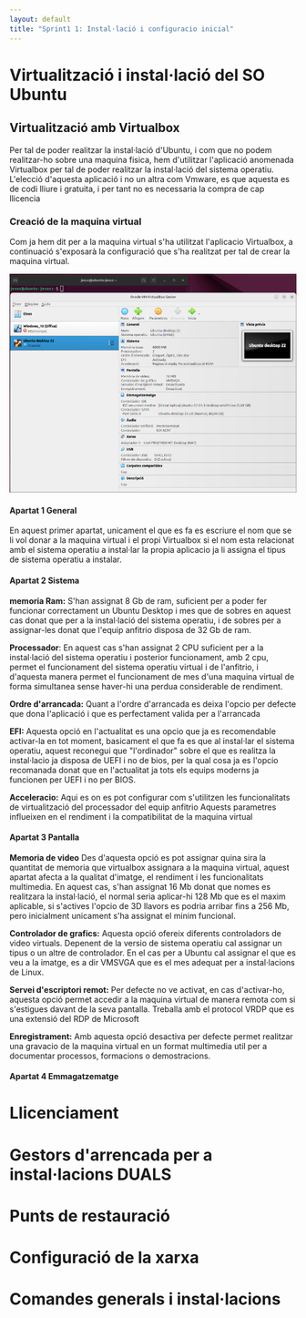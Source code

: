 ```yaml
---
layout: default
title: "Sprint1 1: Instal·lació i configuracio inicial"
---
```


# Virtualització i instal·lació del SO Ubuntu
## Virtualització amb Virtualbox

Per tal de poder realitzar la instal·lació d'Ubuntu, i com que no podem realitzar-ho sobre una maquina fisica, hem d'utilitzar l'aplicació anomenada Virtualbox per tal de poder realitzar la instal·lació del sistema operatiu. L'elecció d'aquesta aplicació i no un altra com Vmware, es que aquesta es de codi lliure i gratuita, i per tant no es necessaria la compra de cap llicencia

### Creació de la maquina virtual

Com ja hem dit per a la maquina virtual s'ha utilitzat l'aplicacio Virtualbox, a continuació s'exposarà la configuració que s'ha realitzat per tal de crear la maquina virtual.

![Resum de les opcions aplicades a Virtualbox](../imatges/pantalla_virtualbox.jpg)

#### Apartat 1 General

En aquest primer apartat, unicament el que es fa es escriure el nom que se li vol donar a la maquina virtual i el propi Virtualbox si el nom esta relacionat amb el sistema operatiu a instal·lar la propia aplicacio ja li assigna el tipus de sistema operatiu a instalar.

#### Apartat 2 Sistema

**memoria Ram:** S'han assignat 8 Gb de ram, suficient per a poder fer funcionar correctament un Ubuntu Desktop i mes que de sobres en aquest cas donat que per a la instal·lació del sistema operatiu, i de sobres per a assignar-les donat que l'equip anfitrio disposa de 32 Gb de ram.

**Processador**: En aquest cas s'han assignat 2 CPU suficient per a la instal·lació del sistema operatiu i posterior funcionament, amb 2 cpu, permet el funcionament del sistema operatiu virtual i de l'anfitrio, i d'aquesta manera permet el funcionament de mes d'una maquina virtual de forma simultanea sense haver-hi una perdua considerable de rendiment.

**Ordre d'arrancada:** Quant a l'ordre d'arrancada es deixa l'opcio per defecte que dona l'aplicació i que es perfectament valida per a l'arrancada

**EFI:** Aquesta opció en l'actualitat es una opcio que ja es recomendable activar-la en tot moment, basicament el que fa es que al instal·lar el sistema operatiu, aquest reconegui que "l'ordinador" sobre el que es realitza la instal·lacio ja disposa de UEFI i no de bios, per la qual cosa ja es l'opcio recomanada donat que en l'actualitat ja tots els equips moderns ja funcionen per UEFI i no per BIOS.

**Acceleracio:** Aqui es on es pot configurar com s'utilitzen les funcionalitats de virtualització del processador del equip anfitrio Aquests parametres influeixen en el rendiment i la compatibilitat de la maquina virtual

#### Apartat 3 Pantalla

**Memoria de video** Des d'aquesta opció es pot assignar quina sira la quantitat de memoria que virtualbox assignara a la maquina virtual, aquest apartat afecta a la qualitat d'imatge, el rendiment i les funcionalitats multimedia. En aquest cas, s'han assignat 16 Mb donat que nomes es realitzara la instal·lació, el normal seria aplicar-hi 128 Mb que es el maxim aplicable, si s'actives l'opcio de 3D llavors es podria arribar fins a 256 Mb, pero inicialment unicament s'ha assignat el minim funcional.

**Controlador de grafics:** Aquesta opció ofereix diferents controladors de video virtuals. Depenent de la versio de sistema operatiu cal assignar un tipus o un altre de controlador. En el cas per a Ubuntu cal assignar el que es veu a la imatge, es a dir VMSVGA que es el mes adequat per a instal·lacions de Linux.

**Servei d'escriptori remot:** Per defecte no ve activat, en cas d'activar-ho, aquesta opció permet accedir a la maquina virtual de manera remota com si s'estigues davant de la seva pantalla. Treballa amb el protocol VRDP que es una extensió del RDP de Microsoft

**Enregistrament:** Amb aquesta opció desactiva per defecte permet realitzar una gravacio de la maquina virtual en un format multimedia util per a documentar processos, formacions o demostracions.

#### Apartat 4 Emmagatzematge


# Llicenciament
# Gestors d'arrencada per a instal·lacions DUALS
# Punts de restauració
# Configuració de la xarxa
# Comandes generals i instal·lacions
